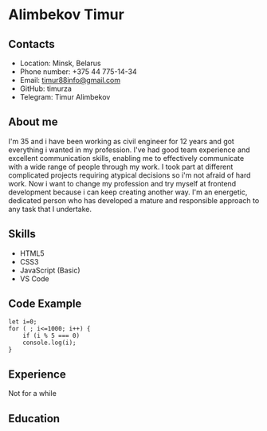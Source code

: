 # Alimbekov Timur
## Contacts
* Location: Minsk, Belarus
* Phone number: +375 44 775-14-34
* Email: timur88info@gmail.com
* GitHub: timurza
* Telegram: Timur Alimbekov
## About me
I'm 35 and i have been working as civil engineer for 12 years and got everything i wanted in my profession.  I've had good team experience and excellent communication skills, enabling me to effectively communicate with a wide range of people through my work. I took part at different complicated projects requiring atypical decisions so i'm not afraid of hard work. Now i want to change my profession and try myself at frontend development because i can keep creating another way. I'm an energetic, dedicated person who has developed a mature and responsible approach to any task that I undertake.
## Skills
* HTML5
* CSS3
* JavaScript (Basic)
* VS Code
## Code Example
``` 
let i=0;
for ( ; i<=1000; i++) {
    if (i % 5 === 0)
    console.log(i);
}
```
## Experience
Not for a while
## Education




